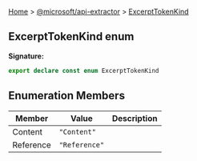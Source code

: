 [Home](./index) &gt; [@microsoft/api-extractor](./api-extractor.md) &gt; [ExcerptTokenKind](./api-extractor.excerpttokenkind.md)

## ExcerptTokenKind enum


<b>Signature:</b>

```typescript
export declare const enum ExcerptTokenKind 
```

## Enumeration Members

|  Member | Value | Description |
|  --- | --- | --- |
|  Content | `"Content"` |  |
|  Reference | `"Reference"` |  |

